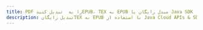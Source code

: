 ---title: PDF را به  تبدیل کنیدEPUB، TEX به EPUB مبدل رایگان یا Java SDKdescription: تبدیل رایگانTEX به EPUB با استفاده از Java Cloud APIs & SDK همچنین اسناد PDF را در Cloud ایجاد، ویرایش و رندر کنید.---